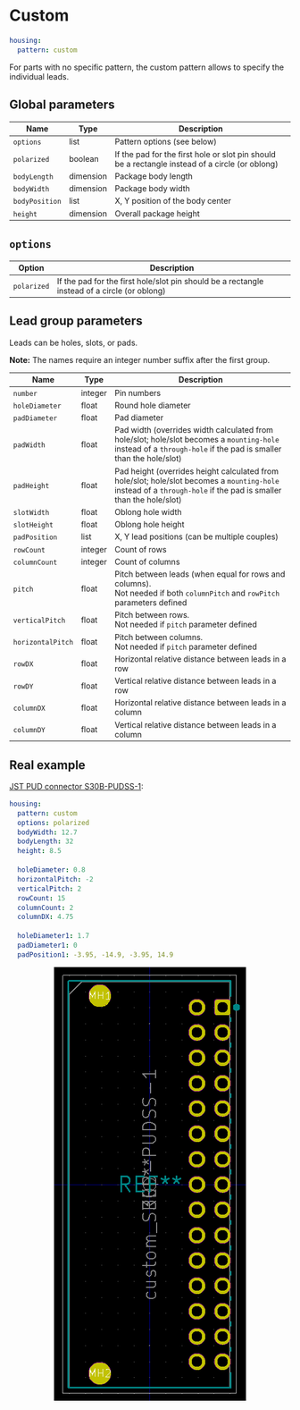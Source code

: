 Custom
======

```yaml
housing:
  pattern: custom
```

For parts with no specific pattern, the custom pattern allows to specify the individual leads.

Global parameters
-----------------

| Name | Type | Description |
|------|------|-------------|
| `options` | list | Pattern options (see below) |
| `polarized` | boolean | If the pad for the first hole or slot pin should be a rectangle instead of a circle (or oblong) |
| `bodyLength` | dimension | Package body length |
| `bodyWidth` | dimension | Package body width |
| `bodyPosition` | list | X, Y position of the body center |
| `height` | dimension | Overall package height |

`options`
---------

| Option | Description |
|--------|--------|
| `polarized` | If the pad for the first hole/slot pin should be a rectangle instead of a circle (or oblong) |

Lead group parameters
---------------------

Leads can be holes, slots, or pads.

**Note:** The names require an integer number suffix after the first group.

| Name | Type | Description |
|------|------|-------------|
| `number` | integer | Pin numbers |
| `holeDiameter` | float | Round hole diameter |
| `padDiameter` | float | Pad diameter |
| `padWidth` | float | Pad width (overrides width calculated from hole/slot; hole/slot becomes a `mounting-hole` instead of a `through-hole` if the pad is smaller than the hole/slot) |
| `padHeight` | float | Pad height (overrides height calculated from hole/slot; hole/slot becomes a `mounting-hole` instead of a `through-hole` if the pad is smaller than the hole/slot) |
| `slotWidth` | float | Oblong hole width |
| `slotHeight` | float | Oblong hole height |
| `padPosition` | list | X, Y lead positions (can be multiple couples) |
| `rowCount` | integer | Count of rows |
| `columnCount` | integer | Count of columns |
| `pitch` | float | Pitch between leads (when equal for rows and columns).<br/>Not needed if both `columnPitch` and `rowPitch` parameters defined |
| `verticalPitch` | float | Pitch between rows.<br/>Not needed if `pitch` parameter defined |
| `horizontalPitch` | float | Pitch between columns.<br/>Not needed if `pitch` parameter defined |
| `rowDX` | float | Horizontal relative distance between leads in a row |
| `rowDY` | float | Vertical relative distance between leads in a row |
| `columnDX` | float | Horizontal relative distance between leads in a column |
| `columnDY` | float | Vertical relative distance between leads in a column |

Real example
------------

[JST PUD connector S30B-PUDSS-1](https://github.com/qeda/library/blob/master/jst/s30b-pudss-1.yaml):

```yaml
housing:
  pattern: custom
  options: polarized
  bodyWidth: 12.7
  bodyLength: 32
  height: 8.5

  holeDiameter: 0.8
  horizontalPitch: -2
  verticalPitch: 2
  rowCount: 15
  columnCount: 2
  columnDX: 4.75

  holeDiameter1: 1.7
  padDiameter1: 0
  padPosition1: -3.95, -14.9, -3.95, 14.9
```

<center><img src="/img/patterns/custom/s30b-pudss-1.png" alt="JST PUD connector S30B-PUDSS-1"></center>
